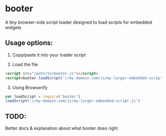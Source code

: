booter
======

A tiny browser-side script loader designed to load scripts for embedded widgets

## Usage options:

1. Copy/paste it into your loader script

2. Load the file
```html
<script src="/path/to/booter.js"></script>
<script>booter.loadScript('//my-domain.com/js/my-larger-embedded-script.js')</script>
```

3. Using Browserify
```javascript
var loadScript = require('booter')
loadScript('//my-domain.com/js/my-larger-embedded-script.js')
```

## TODO:

Better docs & explanation about what booter does right

